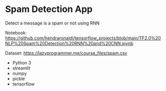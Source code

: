 # Spam Detection App #

Detect a message is a spam or not using RNN

Notebook: https://github.com/hendraronaldi/tensorflow_projects/blob/main/TF2.0%20NLP%20Spam%20Detection%20RNN%20and%20CNN.ipynb

Dataset: https://lazyprogrammer.me/course_files/spam.csv

* Python 3
* streamlit
* numpy
* pickle
* tensorflow